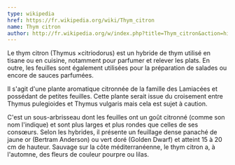 ```yaml
---
type: wikipedia
href: https://fr.wikipedia.org/wiki/Thym_citron
name: Thym citron
author: http://fr.wikipedia.org/w/index.php?title=Thym_citron&action=history
---
```

Le thym citron (Thymus ×citriodorus) est un hybride de thym utilisé en tisane ou en cuisine, notamment pour parfumer et relever les plats. En outre, les feuilles sont également utilisées pour la préparation de salades ou encore de sauces parfumées.

Il s'agit d'une plante aromatique citronnée de la famille des Lamiacées et possédant de petites feuilles. Cette plante serait issue du croisement entre Thymus pulegioides et Thymus vulgaris mais cela est sujet à caution.

C'est un sous-arbrisseau dont les feuilles ont un goût citronné (comme son nom l'indique) et sont plus larges et plus rondes que celles de ses consœurs. Selon les hybrides, il présente un feuillage dense panaché de jaune or (Bertram Anderson) ou vert doré (Golden Dwarf) et atteint 15 à 20 cm de hauteur. Sauvage sur la côte méditerranéenne, le thym citron a, à l'automne, des fleurs de couleur pourpre ou lilas.